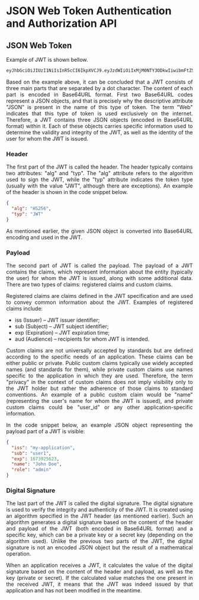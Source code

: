 # JSON Web Token Authentication and Authorization API
<p align="justify">
</p>


## JSON Web Token
<p align="justify">
Example of JWT is shown bellow.
</p>

```bash
eyJhbGciOiJIUzI1NiIsInR5cCI6IkpXVCJ9.eyJzdWIiOiIxMjM0NTY3ODkwIiwibmFtZSI6IkpvaG4gRG9lIiwiaWF0IjoxNTE2MjM5MDIyfQ.SflKxwRJSMeKKF2QT4fwpMeJf36POk6yJV_adQssw5c
```

<p align="justify">
Based on the example above, it can be concluded that a JWT consists of three main parts that are separated by a dot character. The content of each part is encoded    in Base64URL format. First two Base64URL codes represent a JSON objects, and that is precisely why the descriptive attribute "JSON" is present in the name of this type     of token. The term "Web" indicates that this type of token is used exclusively on the internet.
Therefore, a JWT contains three JSON objects (encoded in Base64URL format) within it. Each of these objects carries specific information used to determine the validity and integrity of the JWT, as well as the identity of the user for whom the JWT is issued.
</p>


### Header
<p align="justify">
The first part of the JWT is called the header. The header typically contains two attributes: "alg" and "typ". The "alg" attribute refers to the algorithm used to sign the JWT, while the "typ" attribute indicates the token type (usually with the value "JWT", although there are exceptions). An example of the header is shown in the code snippet below.
</p>

```json
{
  "alg": "HS256",
  "typ": "JWT"
}
```

<p align="justify">
As mentioned earlier, the given JSON object is converted into Base64URL encoding and used in the JWT.
</p>


### Payload
<p align="justify">
The second part of JWT is called the payload. The payload of a JWT contains the claims, which represent information about the entity (typically the user) for whom the JWT is issued, along with some additional data. There are two types of claims: registered claims and custom claims.
</p>
<p align="justify">
Registered claims are claims defined in the JWT specification and are used to convey common information about the JWT. Examples of registered claims include:
</p>
<ul>
  <li>iss (Issuer) – JWT issuer identifier;</li>
  <li>sub (Subject) – JWT subject identifier;</li>
  <li>exp (Expiration) – JWT expiration time;</li>
  <li>aud (Audience) – recipients for whom JWT is intended.</li>
</ul>
<p align="justify">
Custom claims are not universally accepted by standards but are defined according to the specific needs of an application. These claims can be either public or private. Public custom claims typically use widely accepted names (and standards for them), while private custom claims use names specific to the application in which they are used. Therefore, the term "privacy" in the context of custom claims does not imply visibility only to the JWT holder but rather the adherence of those claims to standard conventions. An example of a public custom claim would be "name" (representing the user's name for whom the JWT is issued), and private custom claims could be "user_id" or any other application-specific information.
</p>
<p align="justify">
In the code snippet below, an example JSON object representing the payload part of a JWT is visible:
</p>

```json
{
  "iss": "my-application",
  "sub": "user1",
  "exp": 1673925623,
  "name": "John Doe",
  "role": "admin"
}
```


### Digital Signature
<p align="justify">The last part of the JWT is called the digital signature. The digital signature is used to verify the integrity and authenticity of the JWT. It is created using an algorithm specified in the JWT header (as mentioned earlier). Such an algorithm generates a digital signature based on the content of the header and payload of the JWT (both encoded in Base64URL format) and a specific key, which can be a private key or a secret key (depending on the algorithm used). Unlike the previous two parts of the JWT, the digital signature is not an encoded JSON object but the result of a mathematical operation.
</p>
<p align="justify">
When an application receives a JWT, it calculates the value of the digital signature based on the content of the header and payload, as well as the key (private or secret). If the calculated value matches the one present in the received JWT, it means that the JWT was indeed issued by that application and has not been modified in the meantime.
</p>
